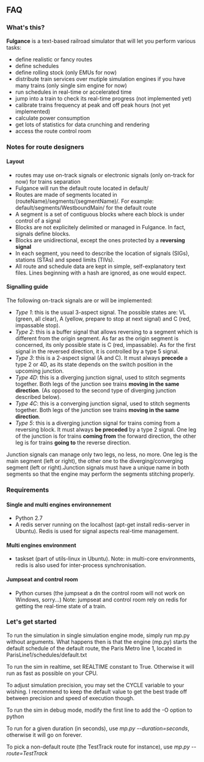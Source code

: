 ## FAQ 
### What's this?
**Fulgance** is a text-based railroad simulator that will let you perform various tasks:
- define realistic or fancy routes
- define schedules
- define rolling stock (only EMUs for now)
- distribute train services over mutiple simulation engines if you have many trains (only single sim engine for now)
- run schedules in real-time or accelerated time
- jump into a train to check its real-time progress (not implemented yet)
- calibrate trains frequency at peak and off peak hours (not yet implemented)
- calculate power consumption
- get lots of statistics for data crunching and rendering
- access the route control room

### Notes for route designers
#### Layout
- routes may use on-track signals or electronic signals (only on-track for now) for trains separation
- Fulgance will run the default route located in default/ 
- Routes are made of segments located in (routeName)/segments/(segmentName)/. For example: default/segments/WestboundMain/ for the default route
- A segment is a set of contiguous blocks where each block is under control of a signal
- Blocks are not explicitely delimited or managed in Fulgance. In fact, signals define blocks.
- Blocks are unidirectional, except the ones protected by a **reversing signal** 
- In each segment, you need to describe the location of signals (SIGs), stations (STAs) and speed limits (TIVs). 
- All route and schedule data are kept in simple, self-explanatory text files. Lines beginning with a hash are ignored, as one would expect.
#### Signalling guide
The following on-track signals are or will be implemented:
- *Type 1*: this is the usual 3-aspect signal. The possible states are: VL (green, all clear), A (yellow, prepare to stop at next signal) and C (red, impassable stop).
- *Type 2*: this is a buffer signal that allows reversing to a segment which is different from the origin segment. As far as the origin segment is concerned, its only possible state is C (red, impassable). As for the first signal in the reversed direction, it is controlled by a type 5 signal.
- *Type 3*: this is a 2-aspect signal (A and C). It  must always **precede** a type 2 or 4D, as its state depends on the switch position in the upcoming junction.
- *Type 4D*: this is a diverging junction signal, used to stitch segments together. Both legs of the junction see trains **moving in the same direction**. (As opposed to the second type of diverging junction described below).
- *Type 4C*: this is a converging junction signal, used to stitch segments together. Both legs of the junction see trains **moving in the same direction**.
- *Type 5*: this is a diverging junction signal for trains coming from a reversing block. It must always **be preceded** by a type 2 signal. One leg of the junction is for trains **coming from** the forward direction, the other leg is for trains **going to** the reverse direction.

Junction signals can manage only two legs, no less, no more. One leg is the main segment (left or right), the other one to the diverging/converging segment (left or right).Junction signals must have a unique name in both segments so that the engine may perform the segments stitching properly.

### Requirements
#### Single and multi engines environnement
- Python 2.7
- A redis server running on the localhost (apt-get install redis-server in Ubuntu). Redis is used for signal aspects real-time management.
#### Multi engines environment
- taskset (part of utils-linux in Ubuntu).
Note: in multi-core environments, redis is also used for inter-process synchronisation.
#### Jumpseat and control room
- Python curses (the jumpseat a dn the control room will not work on Windows, sorry...)
Note: jumpseat and control room rely on redis for getting the real-time state of a train.

### Let's get started
To run the simulation in single simulation engine mode, simply run mp.py without arguments. What happens then is that the engine (mp.py) starts the default schedule of the default route, the Paris Metro line 1, located in ParisLine1/schedules/default.txt

To run the sim in realtime, set REALTIME constant to True. Otherwise it will run as fast as possible on your CPU.

To adjust simulation precision, you may set the CYCLE variable to your wishing. I recommend to keep the default value to get the best trade off between precision and speed of execution though.

To run the sim in debug mode, modify the first line to add the -O option to python

To run for a given duration (in seconds), use *mp.py --duration=seconds*, otherwise it will go on forever.

To pick a non-default route (the TestTrack route for instance), use *mp.py --route=TestTrack*
